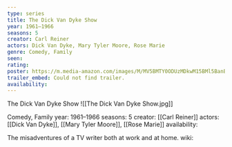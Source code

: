 ```yaml
---
type: series
title: The Dick Van Dyke Show
year: 1961–1966
seasons: 5
creator: Carl Reiner
actors: Dick Van Dyke, Mary Tyler Moore, Rose Marie
genre: Comedy, Family
seen:
rating: 
poster: https://m.media-amazon.com/images/M/MV5BMTY0ODUzMDkwM15BMl5BanBnXkFtZTcwNTI1ODUyMQ@@._V1_SX300.jpg
trailer_embed: Could not find trailer.
availability:
---
```

The Dick Van Dyke Show
![[The Dick Van Dyke Show.jpg]]

Comedy, Family
year: 1961–1966
seasons: 5
creator: [[Carl Reiner]]
actors: [[Dick Van Dyke]], [[Mary Tyler Moore]], [[Rose Marie]]
availability:

The misadventures of a TV writer both at work and at home.
wiki: 


